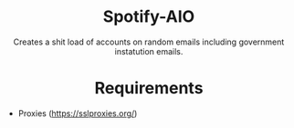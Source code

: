 <h1 align="center"> Spotify-AIO </h1>
<p align="center"> Creates a shit load of accounts on random emails including government instatution emails. </p>

<h1 align="center"> Requirements </h1>

-  Proxies (https://sslproxies.org/)
